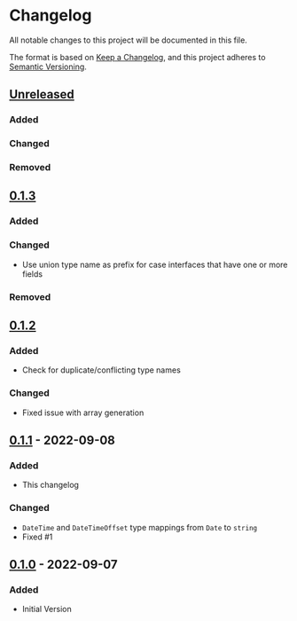 # Changelog
All notable changes to this project will be documented in this file.

The format is based on [Keep a Changelog](https://keepachangelog.com/en/1.0.0/),
and this project adheres to [Semantic Versioning](https://semver.org/spec/v2.0.0.html).

## [Unreleased]
### Added
### Changed
### Removed

## [0.1.3]
### Added
### Changed
- Use union type name as prefix for case interfaces that have one or more fields
### Removed

## [0.1.2]
### Added
- Check for duplicate/conflicting type names
### Changed
- Fixed issue with array generation

## [0.1.1] - 2022-09-08
### Added
- This changelog
### Changed
- `DateTime` and `DateTimeOffset` type mappings from `Date` to `string`
- Fixed #1

## [0.1.0] - 2022-09-07
### Added
- Initial Version

[Unreleased]: https://github.com/SeaMonster-Technologies/FsharpToTypeScript/compare/v0.1.3...HEAD
[0.1.3]: https://github.com/SeaMonster-Technologies/FsharpToTypeScript/compare/v0.1.2...v0.1.3
[0.1.2]: https://github.com/SeaMonster-Technologies/FsharpToTypeScript/compare/v0.1.1...v0.1.2
[0.1.1]: https://github.com/SeaMonster-Technologies/FsharpToTypeScript/compare/v0.1.0...v0.1.1
[0.1.0]: https://github.com/SeaMonster-Technologies/FsharpToTypeScript/releases/tag/v0.1.0